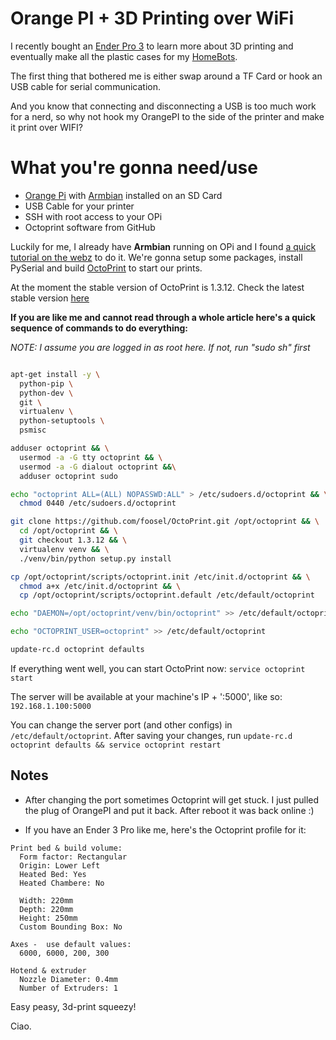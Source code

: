 # Orange PI + 3D Printing over WiFi

I recently bought an [Ender Pro 3](https://www.aliexpress.com/item/32918302452.html?spm=a2g0s.9042311.0.0.5cb64c4dK88xrA) to learn more about 3D printing and eventually make all the plastic cases for my [HomeBots](https://github.com/homebots).

The first thing that bothered me is either swap around a TF Card or hook an USB cable for serial communication.

And you know that connecting and disconnecting a USB is too much work for a nerd, so why not hook my OrangePI to the side
of the printer and make it print over WIFI?

# What you're gonna need/use

- [Orange Pi](http://www.orangepi.org/orangepizero/) with [Armbian](https://www.armbian.com/orange-pi-pc/) installed on an SD Card
- USB Cable for your printer
- SSH with root access to your OPi
- Octoprint software from GitHub

Luckily for me, I already have **Armbian** running on OPi and I found [a quick tutorial on the webz](http://deloarts.com/en/3d-printing/octoprint-on-orange-pi-zero/) to do it.
We're gonna setup some packages, install PySerial and build [OctoPrint](https://octoprint.org/download/) to start our prints.

At the moment the stable version of OctoPrint is 1.3.12. Check the latest stable version [here](https://github.com/foosel/OctoPrint/releases)


**If you are like me and cannot read through a whole article here's a quick sequence of commands to do everything:**

_NOTE: I assume you are logged in as root here. If not, run "sudo sh" first_

```bash

apt-get install -y \
  python-pip \
  python-dev \
  git \
  virtualenv \
  python-setuptools \
  psmisc

adduser octoprint && \
  usermod -a -G tty octoprint && \
  usermod -a -G dialout octoprint &&\
  adduser octoprint sudo

echo "octoprint ALL=(ALL) NOPASSWD:ALL" > /etc/sudoers.d/octoprint && \
  chmod 0440 /etc/sudoers.d/octoprint

git clone https://github.com/foosel/OctoPrint.git /opt/octoprint && \
  cd /opt/octoprint && \
  git checkout 1.3.12 && \
  virtualenv venv && \
  ./venv/bin/python setup.py install

cp /opt/octoprint/scripts/octoprint.init /etc/init.d/octoprint && \
  chmod a+x /etc/init.d/octoprint && \
  cp /opt/octoprint/scripts/octoprint.default /etc/default/octoprint

echo "DAEMON=/opt/octoprint/venv/bin/octoprint" >> /etc/default/octoprint

echo "OCTOPRINT_USER=octoprint" >> /etc/default/octoprint

update-rc.d octoprint defaults
```

If everything went well, you can start OctoPrint now: `service octoprint start`

The server will be available at your machine's IP + ':5000', like so: `192.168.1.100:5000`

You can change the server port (and other configs) in `/etc/default/octoprint`. 
After saving your changes, run `update-rc.d octoprint defaults && service octoprint restart`

## Notes

- After changing the port sometimes Octoprint will get stuck. I just pulled the plug of OrangePI and put it back. 
After reboot it was back online :)

- If you have an Ender 3 Pro like me, here's the Octoprint profile for it:
```
Print bed & build volume:
  Form factor: Rectangular
  Origin: Lower Left
  Heated Bed: Yes
  Heated Chambere: No
  
  Width: 220mm
  Depth: 220mm
  Height: 250mm
  Custom Bounding Box: No
  
Axes -  use default values:
  6000, 6000, 200, 300

Hotend & extruder
  Nozzle Diameter: 0.4mm
  Number of Extruders: 1
```

Easy peasy, 3d-print squeezy!

Ciao.
